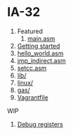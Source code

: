 # IA-32

1.  Featured
    1. [main.asm](main.asm)
1.  [Getting started](getting-started.md)
1.  [hello_world.asm](hello_world.asm)
1.  [jmp_indirect.asm](jmp_indirect.asm)
1.  [setcc.asm](setcc.asm)
1.  [lib/](lib/)
1.  [linux/](linux/)
1.  [gas/](gas/)
1.  [Vagrantfile](Vagrantfile)

WIP

1. [Debug registers](debug-registers.md)
